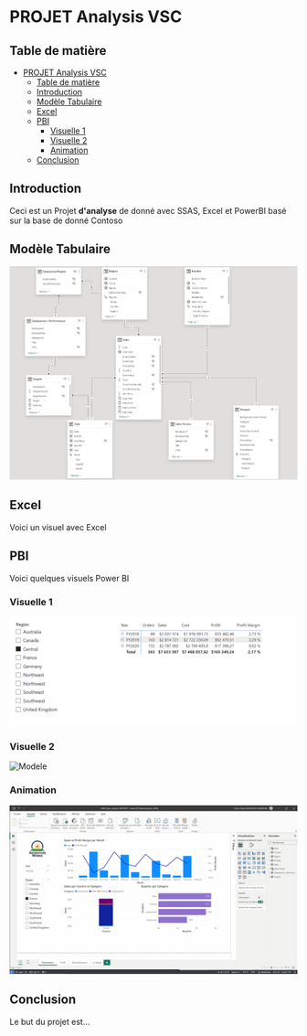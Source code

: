 # PROJET Analysis VSC
 
## Table de matière
 
- [PROJET Analysis VSC](#projet-analysis-vsc)
  - [Table de matière](#table-de-matière)
  - [Introduction](#introduction)
  - [Modèle Tabulaire](#modèle-tabulaire)
  - [Excel](#excel)
  - [PBI](#pbi)
    - [Visuelle 1](#visuelle-1)
    - [Visuelle 2](#visuelle-2)
    - [Animation](#animation)
  - [Conclusion](#conclusion)
 
## Introduction
 
Ceci est un Projet **d'analyse** de donné avec SSAS, Excel et PowerBI basé sur la base de donné Contoso
 
## Modèle Tabulaire
 ![Modele](img/modele.png)
## Excel
  Voici un visuel avec Excel

## PBI
Voici quelques visuels Power BI
### Visuelle 1
 ![Modele](img/profit.png)
### Visuelle 2
 ![Modele](img/Prevision.png)
 ### Animation
 ![Modele](img/AnimationPBI.gif)
## Conclusion
Le but du projet est...